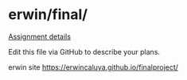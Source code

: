 # erwin/final/

[Assignment details](/homework/final)

Edit this file via GitHub to describe your plans.


erwin site 
 https://erwincaluya.github.io/finalproject/
